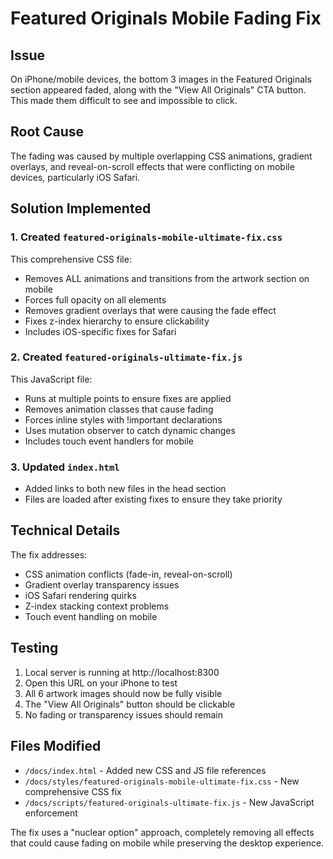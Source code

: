 # Featured Originals Mobile Fading Fix

## Issue
On iPhone/mobile devices, the bottom 3 images in the Featured Originals section appeared faded, along with the "View All Originals" CTA button. This made them difficult to see and impossible to click.

## Root Cause
The fading was caused by multiple overlapping CSS animations, gradient overlays, and reveal-on-scroll effects that were conflicting on mobile devices, particularly iOS Safari.

## Solution Implemented

### 1. Created `featured-originals-mobile-ultimate-fix.css`
This comprehensive CSS file:
- Removes ALL animations and transitions from the artwork section on mobile
- Forces full opacity on all elements
- Removes gradient overlays that were causing the fade effect
- Fixes z-index hierarchy to ensure clickability
- Includes iOS-specific fixes for Safari

### 2. Created `featured-originals-ultimate-fix.js`
This JavaScript file:
- Runs at multiple points to ensure fixes are applied
- Removes animation classes that cause fading
- Forces inline styles with !important declarations
- Uses mutation observer to catch dynamic changes
- Includes touch event handlers for mobile

### 3. Updated `index.html`
- Added links to both new files in the head section
- Files are loaded after existing fixes to ensure they take priority

## Technical Details

The fix addresses:
- CSS animation conflicts (fade-in, reveal-on-scroll)
- Gradient overlay transparency issues
- iOS Safari rendering quirks
- Z-index stacking context problems
- Touch event handling on mobile

## Testing
1. Local server is running at http://localhost:8300
2. Open this URL on your iPhone to test
3. All 6 artwork images should now be fully visible
4. The "View All Originals" button should be clickable
5. No fading or transparency issues should remain

## Files Modified
- `/docs/index.html` - Added new CSS and JS file references
- `/docs/styles/featured-originals-mobile-ultimate-fix.css` - New comprehensive CSS fix
- `/docs/scripts/featured-originals-ultimate-fix.js` - New JavaScript enforcement

The fix uses a "nuclear option" approach, completely removing all effects that could cause fading on mobile while preserving the desktop experience.
